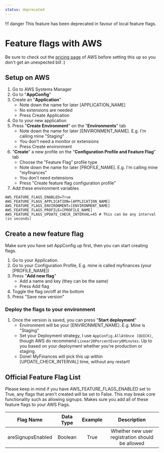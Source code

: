 ```yaml
---
status: deprecated
---
```


!!! danger
This feature has been deprecated in favour of local feature flags.

# Feature flags with AWS

Be sure to check out the [pricing page](https://aws.amazon.com/config/pricing/) of AWS before setting this up so you don't get an
unexpected bill :)

## Setup on AWS

1. Go to AWS Systems Manager
2. Go to "**AppConfig**"
3. Create an "**Application**"
    - Note down the name for later [APPLICATION_NAME]
    - No extensions are needed
    - Press Create Application
4. Go to your new application
5. Press "**Create Environment**" on the "**Environments**" tab
    - Note down the name for later [ENVIRONMENT_NAME]. E.g. I'm calling mine "Staging"
    - You don't need a monitor or extensions
    - Press Create environment
6. "**Create**" a new profile on the "**Configuration Profile and Feature Flag**" tab
    - Choose the "Feature Flag" profile type
    - Note down the name for later [PROFILE_NAME]. E.g. I'm calling mine "myfinances"
    - You don't need extensions
    - Press "Create feature flag configuration profile"
7. Add these environment variables

```dotenv
AWS_FEATURE_FLAGS_ENABLED=True
AWS_FEATURE_FLAGS_APPLICATION=[APPLICATION_NAME]
AWS_FEATURE_FLAGS_ENVIRONMENT=[ENVIRONMENT_NAME]
AWS_FEATURE_FLAGS_PROFILE=[PROFILE_NAME]
AWS_FEATURE_FLAGS_UPDATE_CHECK_INTERVAL=45 # This can be any interval (in seconds)
```

## Create a new feature flag

Make sure you have set AppConfig up first, then you can start creating flags.

1. Go to your Application.
2. Go to your Configuration Profile, E.g. mine is called myfinances (your [PROFILE_NAME])
3. Press "**Add new flag**"
    - Add a name and key (they can be the same)
    - Press Add flag
4. Toggle the flag on/off at the bottom
5. Press "Save new version"

### Deploy the flags to your environment

1. Once the version is saved, you can press "**Start deployment**"
    - Environment will be your [ENVIRONMENT_NAME]. E.g. Mine is "Staging"
    - Set your Deployment strategy, I use `AppConfig.AllAtOnce (QUICK)`, though AWS do recommend `Linear20PercentEvery6Minutes`.
      Up to you based on your deployment whether you're production or staging.
    - Done! MyFinances will pick this up within [UPDATE_CHECK_INTERVAL] time, without any restart!

## Official Feature Flag List

Please keep in mind if you have AWS_FEATURE_FLAGS_ENABLED set to True, any flags that aren't created will be set to False.
This may break core functionality such as allowing signups. Makes sure you add all of these feature flags to your AWS Flags.

|     Flag Name     | Data Type | Example |                   Description                   |
|:-----------------:|:---------:|:-------:|:-----------------------------------------------:|
| areSignupsEnabled |  Boolean  |  True   | Whether new user registration should be allowed |
